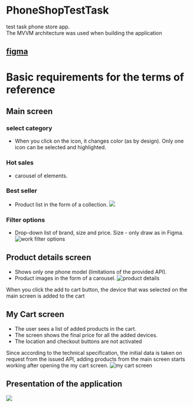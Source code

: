 # PhoneShopTestTask
test task phone store app.   
The MVVM architecture was used when building the application
## [figma](https://www.figma.com/file/KqZcU5m3GMxAHwgFkvCONz/ECOMMERCE?node-id=2%3A845)

# Basic requirements for the terms of reference
## Main screen
### select category
* When you click on the icon, it changes color (as by design). Only one icon can be selected and highlighted.
### Hot sales 
* carousel of elements.
### Best seller 
* Product list in the form of a collection.
![](//screenshots/mainScreen.gif)

### Filter options 
* Drop-down list of brand, size and price. Size - only draw as in Figma.
![](//screenshots/filterOptions.gif "work filter options")

## Product details screen
* Shows only one phone model (limitations of the provided API).
* Product images in the form of a carousel.
![](//screenshots/detailsProduct.gif "product details")

When you click the add to cart button, the device that was selected on the main screen is added to the cart

## My Cart screen
* The user sees a list of added products in the cart.
* The screen shows the final price for all the added devices.
* The location and checkout buttons are not activated

Since according to the technical specification, the initial data is taken on request from the issued API, adding products from the main screen starts working after opening the my cart screen.
![](//screenshots/myCart.gif "my cart screen")

## Presentation of the application

![](//screenshots/app.gif)

